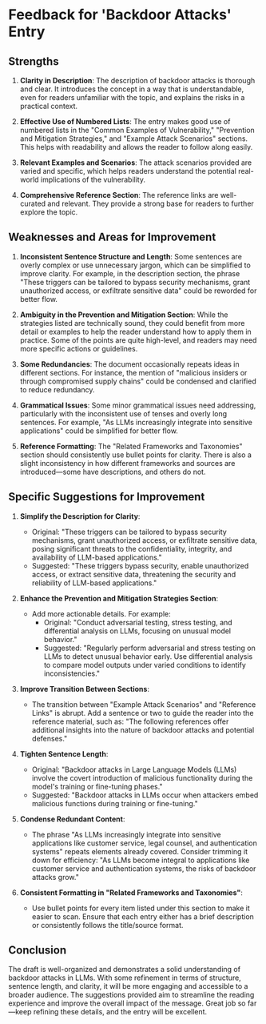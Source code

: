 
# Feedback for 'Backdoor Attacks' Entry

## Strengths

1. **Clarity in Description**: The description of backdoor attacks is thorough and clear. It introduces the concept in a way that is understandable, even for readers unfamiliar with the topic, and explains the risks in a practical context.
   
2. **Effective Use of Numbered Lists**: The entry makes good use of numbered lists in the "Common Examples of Vulnerability," "Prevention and Mitigation Strategies," and "Example Attack Scenarios" sections. This helps with readability and allows the reader to follow along easily.

3. **Relevant Examples and Scenarios**: The attack scenarios provided are varied and specific, which helps readers understand the potential real-world implications of the vulnerability.

4. **Comprehensive Reference Section**: The reference links are well-curated and relevant. They provide a strong base for readers to further explore the topic.

## Weaknesses and Areas for Improvement

1. **Inconsistent Sentence Structure and Length**: Some sentences are overly complex or use unnecessary jargon, which can be simplified to improve clarity. For example, in the description section, the phrase "These triggers can be tailored to bypass security mechanisms, grant unauthorized access, or exfiltrate sensitive data" could be reworded for better flow.

2. **Ambiguity in the Prevention and Mitigation Section**: While the strategies listed are technically sound, they could benefit from more detail or examples to help the reader understand how to apply them in practice. Some of the points are quite high-level, and readers may need more specific actions or guidelines.

3. **Some Redundancies**: The document occasionally repeats ideas in different sections. For instance, the mention of "malicious insiders or through compromised supply chains" could be condensed and clarified to reduce redundancy.

4. **Grammatical Issues**: Some minor grammatical issues need addressing, particularly with the inconsistent use of tenses and overly long sentences. For example, "As LLMs increasingly integrate into sensitive applications" could be simplified for better flow.

5. **Reference Formatting**: The "Related Frameworks and Taxonomies" section should consistently use bullet points for clarity. There is also a slight inconsistency in how different frameworks and sources are introduced—some have descriptions, and others do not.

## Specific Suggestions for Improvement

1. **Simplify the Description for Clarity**:
   - Original: "These triggers can be tailored to bypass security mechanisms, grant unauthorized access, or exfiltrate sensitive data, posing significant threats to the confidentiality, integrity, and availability of LLM-based applications."
   - Suggested: "These triggers bypass security, enable unauthorized access, or extract sensitive data, threatening the security and reliability of LLM-based applications."

2. **Enhance the Prevention and Mitigation Strategies Section**:
   - Add more actionable details. For example:
     - Original: "Conduct adversarial testing, stress testing, and differential analysis on LLMs, focusing on unusual model behavior."
     - Suggested: "Regularly perform adversarial and stress testing on LLMs to detect unusual behavior early. Use differential analysis to compare model outputs under varied conditions to identify inconsistencies."

3. **Improve Transition Between Sections**:
   - The transition between "Example Attack Scenarios" and "Reference Links" is abrupt. Add a sentence or two to guide the reader into the reference material, such as: "The following references offer additional insights into the nature of backdoor attacks and potential defenses."

4. **Tighten Sentence Length**:
   - Original: "Backdoor attacks in Large Language Models (LLMs) involve the covert introduction of malicious functionality during the model's training or fine-tuning phases."
   - Suggested: "Backdoor attacks in LLMs occur when attackers embed malicious functions during training or fine-tuning."

5. **Condense Redundant Content**:
   - The phrase "As LLMs increasingly integrate into sensitive applications like customer service, legal counsel, and authentication systems" repeats elements already covered. Consider trimming it down for efficiency: "As LLMs become integral to applications like customer service and authentication systems, the risks of backdoor attacks grow."

6. **Consistent Formatting in "Related Frameworks and Taxonomies"**:
   - Use bullet points for every item listed under this section to make it easier to scan. Ensure that each entry either has a brief description or consistently follows the title/source format.

## Conclusion

The draft is well-organized and demonstrates a solid understanding of backdoor attacks in LLMs. With some refinement in terms of structure, sentence length, and clarity, it will be more engaging and accessible to a broader audience. The suggestions provided aim to streamline the reading experience and improve the overall impact of the message. Great job so far—keep refining these details, and the entry will be excellent.
